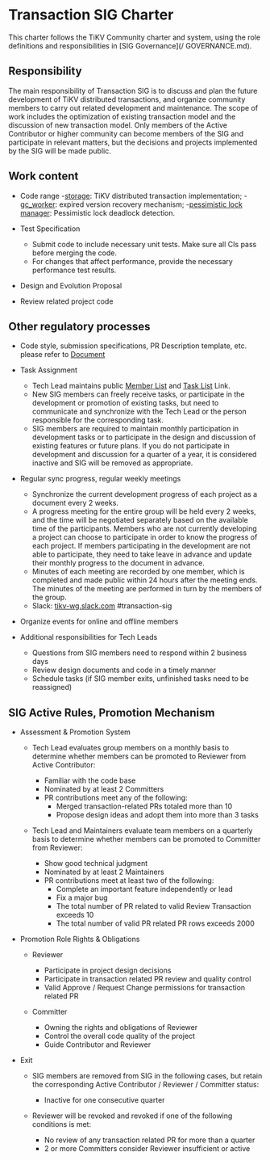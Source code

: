 # Transaction SIG Charter

This charter follows the TiKV Community charter and system, using the role definitions and responsibilities in [SIG Governance](/ GOVERNANCE.md).

## Responsibility

The main responsibility of Transaction SIG is to discuss and plan the future development of TiKV distributed transactions, and organize community members to carry out related development and maintenance. The scope of work includes the optimization of existing transaction model and the discussion of new transaction model. Only members of the Active Contributor or higher community can become members of the SIG and participate in relevant matters, but the decisions and projects implemented by the SIG will be made public.

## Work content

- Code range
  -[storage](https://github.com/tikv/tikv/tree/master/src/storage): TiKV distributed transaction implementation;
  -[gc_worker](https://github.com/tikv/tikv/tree/master/src/server/gc_worker): expired version recovery mechanism;
  -[pessimistic lock manager](https://github.com/tikv/tikv/tree/master/src/server/lock_manager): Pessimistic lock deadlock detection.

- Test Specification
  - Submit code to include necessary unit tests. Make sure all CIs pass before merging the code.
  - For changes that affect performance, provide the necessary performance test results.

- Design and Evolution Proposal
- Review related project code

## Other regulatory processes

- Code style, submission specifications, PR Description template, etc. please refer to [Document](https://github.com/tikv/tikv/blob/master/CONTRIBUTING.md)
- Task Assignment
  - Tech Lead maintains public [Member List](https://pingcap.com/developer/sig/transaction) and [Task List](https://github.com/tikv/tikv/projects/28) Link.
  - New SIG members can freely receive tasks, or participate in the development or promotion of existing tasks, but need to communicate and synchronize with the Tech Lead or the person responsible for the corresponding task.
  - SIG members are required to maintain monthly participation in development tasks or to participate in the design and discussion of existing features or future plans. If you do not participate in development and discussion for a quarter of a year, it is considered inactive and SIG will be removed as appropriate.

- Regular sync progress, regular weekly meetings
  - Synchronize the current development progress of each project as a document every 2 weeks.
  - A progress meeting for the entire group will be held every 2 weeks, and the time will be negotiated separately based on the available time of the participants. Members who are not currently developing a project can choose to participate in order to know the progress of each project. If members participating in the development are not able to participate, they need to take leave in advance and update their monthly progress to the document in advance.
  - Minutes of each meeting are recorded by one member, which is completed and made public within 24 hours after the meeting ends. The minutes of the meeting are performed in turn by the members of the group.
  - Slack: [tikv-wg.slack.com](https://join.slack.com/t/tikv-wg/shared_invite/enQtNTUyODE4ODU2MzI0LWVlMWMzMDkyNWE5ZjY1ODAzMWYZWYZWYZWYWJGWYG) #transaction-sig

- Organize events for online and offline members
- Additional responsibilities for Tech Leads
  - Questions from SIG members need to respond within 2 business days
  - Review design documents and code in a timely manner
  - Schedule tasks (if SIG member exits, unfinished tasks need to be reassigned)

## SIG Active Rules, Promotion Mechanism

- Assessment & Promotion System
  - Tech Lead evaluates group members on a monthly basis to determine whether members can be promoted to Reviewer from Active Contributor:
    - Familiar with the code base
    - Nominated by at least 2 Committers
    - PR contributions meet any of the following:
      - Merged transaction-related PRs totaled more than 10
      - Propose design ideas and adopt them into more than 3 tasks

  - Tech Lead and Maintainers evaluate team members on a quarterly basis to determine whether members can be promoted to Committer from Reviewer:
    - Show good technical judgment
    - Nominated by at least 2 Maintainers
    - PR contributions meet at least two of the following:
      - Complete an important feature independently or lead
      - Fix a major bug
      - The total number of PR related to valid Review Transaction exceeds 10
      - The total number of valid PR related PR rows exceeds 2000

- Promotion Role Rights & Obligations
  - Reviewer
    - Participate in project design decisions
    - Participate in transaction related PR review and quality control
    - Valid Approve / Request Change permissions for transaction related PR

  - Committer
    - Owning the rights and obligations of Reviewer
    - Control the overall code quality of the project
    - Guide Contributor and Reviewer

- Exit
  - SIG members are removed from SIG in the following cases, but retain the corresponding Active Contributor / Reviewer / Committer status:
    - Inactive for one consecutive quarter

  - Reviewer will be revoked and revoked if one of the following conditions is met:
    - No review of any transaction related PR for more than a quarter
    - 2 or more Committers consider Reviewer insufficient or active
